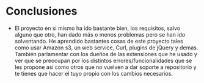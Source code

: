Conclusiones
==================

- El proyecto en si mismo ha ido bastante bien, los requisitos, salvo alguno que otro, han dado más o menos problemas pero se han ido solventando. He aprendido bastantes cosas de este proyecto tales como usar Amazon s3, un web service, Curl, plugins de jQuery y demas. También parlamentar con los dueños de las extensiones que he usado y ver que se preocupan por los distintos errores/funcionalidades que se les propone así como otros que no vuelven a dar soporte a repositorio y te tienes que hacer el tuyo propio con los cambios necesarios.
